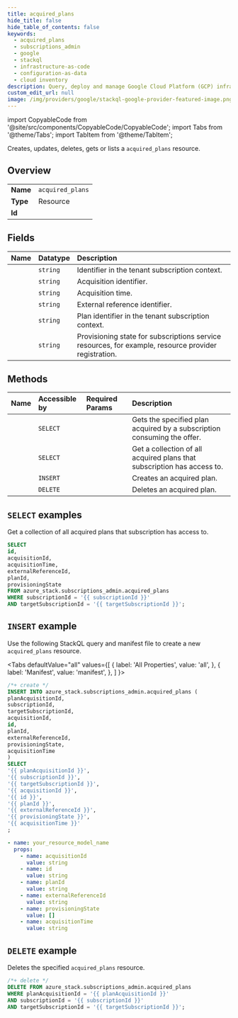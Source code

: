 ```yaml
---
title: acquired_plans
hide_title: false
hide_table_of_contents: false
keywords:
  - acquired_plans
  - subscriptions_admin
  - google
  - stackql
  - infrastructure-as-code
  - configuration-as-data
  - cloud inventory
description: Query, deploy and manage Google Cloud Platform (GCP) infrastructure and resources using SQL
custom_edit_url: null
image: /img/providers/google/stackql-google-provider-featured-image.png
---
```


import CopyableCode from '@site/src/components/CopyableCode/CopyableCode';
import Tabs from '@theme/Tabs';
import TabItem from '@theme/TabItem';

Creates, updates, deletes, gets or lists a <code>acquired_plans</code> resource.

## Overview
<table><tbody>
<tr><td><b>Name</b></td><td><code>acquired_plans</code></td></tr>
<tr><td><b>Type</b></td><td>Resource</td></tr>
<tr><td><b>Id</b></td><td><CopyableCode code="azure_stack.subscriptions_admin.acquired_plans" /></td></tr>
</tbody></table>

## Fields
| Name | Datatype | Description |
|:-----|:---------|:------------|
| <CopyableCode code="id" /> | `string` | Identifier in the tenant subscription context. |
| <CopyableCode code="acquisitionId" /> | `string` | Acquisition identifier. |
| <CopyableCode code="acquisitionTime" /> | `string` | Acquisition time. |
| <CopyableCode code="externalReferenceId" /> | `string` | External reference identifier. |
| <CopyableCode code="planId" /> | `string` | Plan identifier in the tenant subscription context. |
| <CopyableCode code="provisioningState" /> | `string` | Provisioning state for subscriptions service resources, for example, resource provider registration. |

## Methods
| Name | Accessible by | Required Params | Description |
|:-----|:--------------|:----------------|:------------|
| <CopyableCode code="get" /> | `SELECT` | <CopyableCode code="planAcquisitionId, subscriptionId, targetSubscriptionId" /> | Gets the specified plan acquired by a subscription consuming the offer. |
| <CopyableCode code="list" /> | `SELECT` | <CopyableCode code="subscriptionId, targetSubscriptionId" /> | Get a collection of all acquired plans that subscription has access to. |
| <CopyableCode code="create" /> | `INSERT` | <CopyableCode code="planAcquisitionId, subscriptionId, targetSubscriptionId" /> | Creates an acquired plan. |
| <CopyableCode code="delete" /> | `DELETE` | <CopyableCode code="planAcquisitionId, subscriptionId, targetSubscriptionId" /> | Deletes an acquired plan. |

## `SELECT` examples

Get a collection of all acquired plans that subscription has access to.


```sql
SELECT
id,
acquisitionId,
acquisitionTime,
externalReferenceId,
planId,
provisioningState
FROM azure_stack.subscriptions_admin.acquired_plans
WHERE subscriptionId = '{{ subscriptionId }}'
AND targetSubscriptionId = '{{ targetSubscriptionId }}';
```
## `INSERT` example

Use the following StackQL query and manifest file to create a new <code>acquired_plans</code> resource.

<Tabs
    defaultValue="all"
    values={[
        { label: 'All Properties', value: 'all', },
        { label: 'Manifest', value: 'manifest', },
    ]
}>
<TabItem value="all">

```sql
/*+ create */
INSERT INTO azure_stack.subscriptions_admin.acquired_plans (
planAcquisitionId,
subscriptionId,
targetSubscriptionId,
acquisitionId,
id,
planId,
externalReferenceId,
provisioningState,
acquisitionTime
)
SELECT 
'{{ planAcquisitionId }}',
'{{ subscriptionId }}',
'{{ targetSubscriptionId }}',
'{{ acquisitionId }}',
'{{ id }}',
'{{ planId }}',
'{{ externalReferenceId }}',
'{{ provisioningState }}',
'{{ acquisitionTime }}'
;
```
</TabItem>
<TabItem value="manifest">

```yaml
- name: your_resource_model_name
  props:
    - name: acquisitionId
      value: string
    - name: id
      value: string
    - name: planId
      value: string
    - name: externalReferenceId
      value: string
    - name: provisioningState
      value: []
    - name: acquisitionTime
      value: string

```
</TabItem>
</Tabs>

## `DELETE` example

Deletes the specified <code>acquired_plans</code> resource.

```sql
/*+ delete */
DELETE FROM azure_stack.subscriptions_admin.acquired_plans
WHERE planAcquisitionId = '{{ planAcquisitionId }}'
AND subscriptionId = '{{ subscriptionId }}'
AND targetSubscriptionId = '{{ targetSubscriptionId }}';
```
